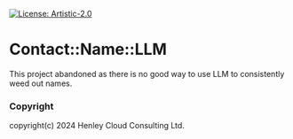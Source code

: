 [![License: Artistic-2.0](https://img.shields.io/badge/License-Artistic%202.0-0298c3.svg)](https://opensource.org/licenses/Artistic-2.0)

# Contact::Name::LLM 

This project abandoned as there is no good way to use LLM to consistently weed out names.

### Copyright
copyright(c) 2024 Henley Cloud Consulting Ltd.

